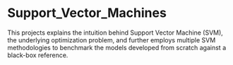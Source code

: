 # Support_Vector_Machines
This projects explains the intuition behind Support Vector Machine (SVM), the underlying optimization problem, and further employs multiple SVM methodologies to benchmark the models developed from scratch against a black-box reference.
